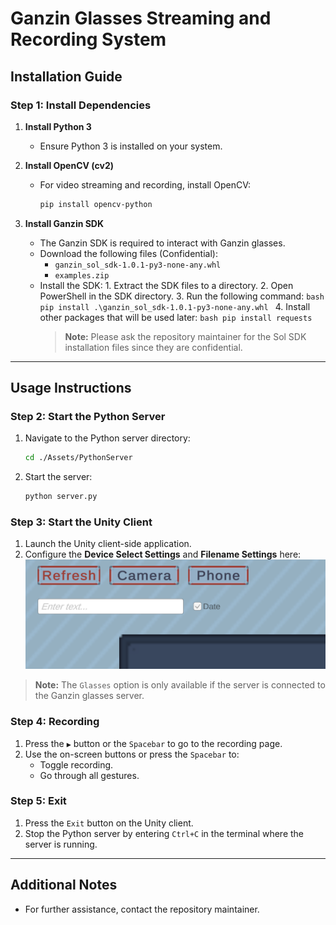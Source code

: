 # Ganzin Glasses Streaming and Recording System

## Installation Guide

### Step 1: Install Dependencies

1. **Install Python 3**
   - Ensure Python 3 is installed on your system.
2. **Install OpenCV (cv2)**

   - For video streaming and recording, install OpenCV:
     ```bash
     pip install opencv-python
     ```

3. **Install Ganzin SDK**

   - The Ganzin SDK is required to interact with Ganzin glasses.
   - Download the following files (Confidential):
     - `ganzin_sol_sdk-1.0.1-py3-none-any.whl`
     - `examples.zip`
   - Install the SDK: 1. Extract the SDK files to a directory. 2. Open PowerShell in the SDK directory. 3. Run the following command:
     `bash
   pip install .\ganzin_sol_sdk-1.0.1-py3-none-any.whl
   ` 4. Install other packages that will be used later:
     `bash
   pip install requests
   `
     > **Note:** Please ask the repository maintainer for the Sol SDK installation files since they are confidential.

---

## Usage Instructions

### Step 2: Start the Python Server

1. Navigate to the Python server directory:
   ```bash
   cd ./Assets/PythonServer
   ```
2. Start the server:
   ```bash
   python server.py
   ```

### Step 3: Start the Unity Client

1. Launch the Unity client-side application.
2. Configure the **Device Select Settings** and **Filename Settings** here:
   ![Configure Settings Image](README_images/settings.png)

> **Note:** The `Glasses` option is only available if the server is connected to the Ganzin glasses server.

### Step 4: Recording

1. Press the `▶` button or the `Spacebar` to go to the recording page.
2. Use the on-screen buttons or press the `Spacebar` to:
   - Toggle recording.
   - Go through all gestures.

### Step 5: Exit

1. Press the `Exit` button on the Unity client.
2. Stop the Python server by entering `Ctrl+C` in the terminal where the server is running.

---

## Additional Notes

- For further assistance, contact the repository maintainer.
